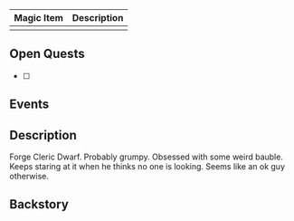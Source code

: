| Magic Item | Description |
| ---------- | ----------- |
|            |             |

## Open Quests
- [ ] 

## Events


## Description
Forge Cleric Dwarf. Probably grumpy. Obsessed with some weird bauble. Keeps staring at it when he thinks no one is looking. Seems like an ok guy otherwise.

## Backstory
